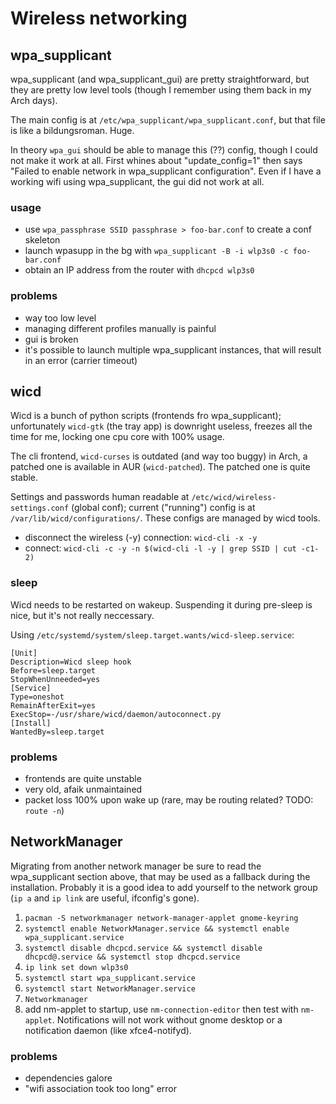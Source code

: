 Wireless networking
===================

## wpa_supplicant

wpa_supplicant (and wpa_supplicant_gui) are pretty straightforward, but they are pretty low level tools (though I remember using them back in my Arch days).

The main config is at `/etc/wpa_supplicant/wpa_supplicant.conf`, but that file is like a bildungsroman. Huge.

In theory `wpa_gui` should be able to manage this (??) config, though I could not make it work at all. First whines about "update_config=1" then says "Failed to enable network in wpa_supplicant configuration". Even if I have a working wifi using wpa_supplicant, the gui did not work at all.

### usage

* use `wpa_passphrase SSID passphrase > foo-bar.conf` to create a conf skeleton
* launch wpasupp in the bg with `wpa_supplicant -B -i wlp3s0 -c foo-bar.conf`
* obtain an IP address from the router with `dhcpcd wlp3s0`


### problems

* way too low level
* managing different profiles manually is painful
* gui is broken
* it's possible to launch multiple wpa_supplicant instances, that will result in an error (carrier timeout)

## wicd

Wicd is a bunch of python scripts (frontends fro wpa_supplicant); unfortunately `wicd-gtk` (the tray app) is downright useless, freezes all the time for me, locking one cpu core with 100% usage.

The cli frontend, `wicd-curses` is outdated (and way too buggy) in Arch, a patched one is available in AUR (`wicd-patched`). The patched one is quite stable.

Settings and passwords human readable at `/etc/wicd/wireless-settings.conf` (global conf); current ("running") config is at `/var/lib/wicd/configurations/`. These configs are managed by wicd tools.

* disconnect the wireless (-y) connection: `wicd-cli -x -y`
* connect: `wicd-cli -c -y -n $(wicd-cli -l -y | grep SSID | cut -c1-2)`

### sleep

Wicd needs to be restarted on wakeup. Suspending it during pre-sleep is nice, but it's not really neccessary.

Using `/etc/systemd/system/sleep.target.wants/wicd-sleep.service`:

```
[Unit]
Description=Wicd sleep hook
Before=sleep.target
StopWhenUnneeded=yes
[Service]
Type=oneshot
RemainAfterExit=yes
ExecStop=-/usr/share/wicd/daemon/autoconnect.py
[Install]
WantedBy=sleep.target
```

### problems

* frontends are quite unstable
* very old, afaik unmaintained
* packet loss 100% upon wake up (rare, may be routing related? TODO: `route -n`)

## NetworkManager

Migrating from another network manager be sure to read the wpa_supplicant section above, that may be used as a fallback during the installation. Probably it is a good idea to add yourself to the network group (`ip a` and `ip link` are useful, ifconfig's gone).

1. `pacman -S networkmanager network-manager-applet gnome-keyring`
2. `systemctl enable NetworkManager.service && systemctl enable wpa_supplicant.service`
3. `systemctl disable dhcpcd.service && systemctl disable dhcpcd@.service && systemctl stop dhcpcd.service`
4. `ip link set down wlp3s0`
5. `systemctl start wpa_supplicant.service`
6. `systemctl start NetworkManager.service`
7. `Networkmanager`
8. add nm-applet to startup, use `nm-connection-editor` then test with `nm-applet`. Notifications will not work without gnome desktop or a notification daemon (like xfce4-notifyd).


### problems

* dependencies galore
* "wifi association took too long" error

